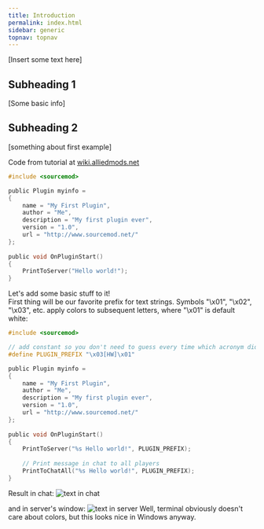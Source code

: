 ```yaml
---
title: Introduction
permalink: index.html
sidebar: generic
topnav: topnav
---
```


[Insert some text here]

## Subheading 1

[Some basic info]

## Subheading 2

[something about first example]

Code from tutorial at <a href="https://wiki.alliedmods.net/Introduction_to_sourcemod_plugins">wiki.alliedmods.net</a>

```c
#include <sourcemod>

public Plugin myinfo =
{
	name = "My First Plugin",
	author = "Me",
	description = "My first plugin ever",
	version = "1.0",
	url = "http://www.sourcemod.net/"
};
 
public void OnPluginStart()
{
	PrintToServer("Hello world!");
}
```

Let's add some basic stuff to it!<br>
First thing will be our favorite prefix for text strings. Symbols "\x01", "\x02", "\x03", etc. apply colors to subsequent letters, where "\x01" is default white:

```c
#include <sourcemod>

// add constant so you don't need to guess every time which acronym did you choose
#define PLUGIN_PREFIX "\x03[HW]\x01"

public Plugin myinfo =
{
	name = "My First Plugin",
	author = "Me",
	description = "My first plugin ever",
	version = "1.0",
	url = "http://www.sourcemod.net/"
};
 
public void OnPluginStart()
{
	PrintToServer("%s Hello world!", PLUGIN_PREFIX);
	
	// Print message in chat to all players
	PrintToChatAll("%s Hello world!", PLUGIN_PREFIX);
}
```

Result in chat:
<img class="img-responsive img-full" src="{{ site.baseurl }}/img/index_hw_chat.png" alt="text in chat">

and in server's window:
<img class="img-responsive img-full" src="{{ site.baseurl }}/img/index_hw_server.png" alt="text in server">
Well, terminal obviously doesn't care about colors, but this looks nice in Windows anyway.


